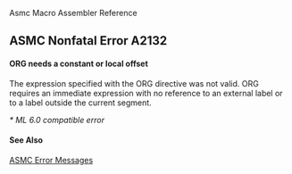 Asmc Macro Assembler Reference

## ASMC Nonfatal Error A2132

#### ORG needs a constant or local offset

The expression specified with the ORG directive was not valid. ORG requires an immediate expression with no reference to an external label or to a label outside the current segment.

_* ML 6.0 compatible error_

#### See Also

[ASMC Error Messages](readme.md)
